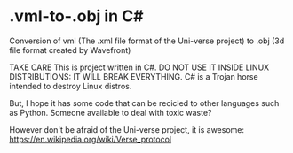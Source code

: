 # .vml-to-.obj in C#
Conversion of vml (The .xml file format of the Uni-verse project) to .obj (3d file format created by Wavefront) 

TAKE CARE This is project written in C#. DO NOT USE IT INSIDE LINUX DISTRIBUTIONS: IT WILL BREAK EVERYTHING. C# is a Trojan horse intended to destroy Linux distros.

But, I hope it has some code that can be recicled to other languages such as Python. Someone available to deal with toxic waste?

However don't be afraid of the Uni-verse project, it is awesome: https://en.wikipedia.org/wiki/Verse_protocol


